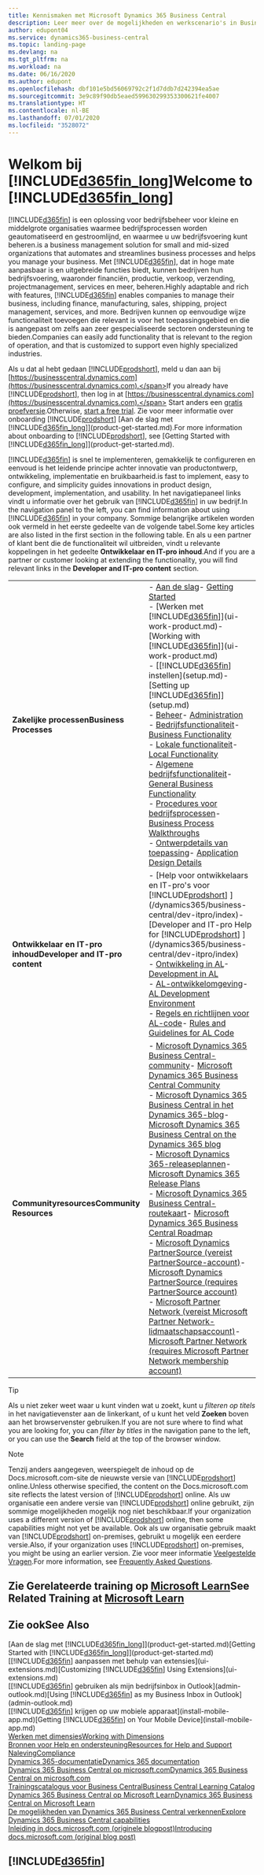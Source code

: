 ```yaml
---
title: Kennismaken met Microsoft Dynamics 365 Business Central
description: Leer meer over de mogelijkheden en werkscenario's in Business Central, een beheeroplossing voor kleine en middelgrote organisaties.
author: edupont04
ms.service: dynamics365-business-central
ms.topic: landing-page
ms.devlang: na
ms.tgt_pltfrm: na
ms.workload: na
ms.date: 06/16/2020
ms.author: edupont
ms.openlocfilehash: dbf101e5bd56069792c2f1d7ddb7d242394ea5ae
ms.sourcegitcommit: 3e9c89f90db5eaed599630299353300621fe4007
ms.translationtype: HT
ms.contentlocale: nl-BE
ms.lasthandoff: 07/01/2020
ms.locfileid: "3528072"
---
```

# <a name="welcome-to-d365fin_long"></a><span data-ttu-id="0c487-103">Welkom bij [!INCLUDE[d365fin_long](includes/d365fin_long_md.md)]</span><span class="sxs-lookup"><span data-stu-id="0c487-103">Welcome to [!INCLUDE[d365fin_long](includes/d365fin_long_md.md)]</span></span>

[!INCLUDE[d365fin](includes/d365fin_md.md)] <span data-ttu-id="0c487-104">is een oplossing voor bedrijfsbeheer voor kleine en middelgrote organisaties waarmee bedrijfsprocessen worden geautomatiseerd en gestroomlijnd, en waarmee u uw bedrijfsvoering kunt beheren.</span><span class="sxs-lookup"><span data-stu-id="0c487-104">is a business management solution for small and mid-sized organizations that automates and streamlines business processes and helps you manage your business.</span></span> <span data-ttu-id="0c487-105">Met [!INCLUDE[d365fin](includes/d365fin_md.md)], dat in hoge mate aanpasbaar is en uitgebreide functies biedt, kunnen bedrijven hun bedrijfsvoering, waaronder financiën, productie, verkoop, verzending, projectmanagement, services en meer, beheren.</span><span class="sxs-lookup"><span data-stu-id="0c487-105">Highly adaptable and rich with features, [!INCLUDE[d365fin](includes/d365fin_md.md)] enables companies to manage their business, including finance, manufacturing, sales, shipping, project management, services, and more.</span></span> <span data-ttu-id="0c487-106">Bedrijven kunnen op eenvoudige wijze functionaliteit toevoegen die relevant is voor het toepassingsgebied en die is aangepast om zelfs aan zeer gespecialiseerde sectoren ondersteuning te bieden.</span><span class="sxs-lookup"><span data-stu-id="0c487-106">Companies can easily add functionality that is relevant to the region of operation, and that is customized to support even highly specialized industries.</span></span>

<span data-ttu-id="0c487-107">Als u dat al hebt gedaan [!INCLUDE[prodshort](includes/prodshort.md)], meld u dan aan bij [https://businesscentral.dynamics.com](https://businesscentral.dynamics.com).</span><span class="sxs-lookup"><span data-stu-id="0c487-107">If you already have [!INCLUDE[prodshort](includes/prodshort.md)], then log in at [https://businesscentral.dynamics.com](https://businesscentral.dynamics.com).</span></span> <span data-ttu-id="0c487-108">Start anders een [gratis proefversie](https://go.microsoft.com/fwlink/?linkid=847861).</span><span class="sxs-lookup"><span data-stu-id="0c487-108">Otherwise, [start a free trial](https://go.microsoft.com/fwlink/?linkid=847861).</span></span> <span data-ttu-id="0c487-109">Zie voor meer informatie over onboarding [!INCLUDE[prodshort](includes/prodshort.md)] [Aan de slag met [!INCLUDE[d365fin_long](includes/d365fin_long_md.md)]](product-get-started.md).</span><span class="sxs-lookup"><span data-stu-id="0c487-109">For more information about onboarding to [!INCLUDE[prodshort](includes/prodshort.md)], see [Getting Started with [!INCLUDE[d365fin_long](includes/d365fin_long_md.md)]](product-get-started.md).</span></span>  

[!INCLUDE[d365fin](includes/d365fin_md.md)] <span data-ttu-id="0c487-110">is snel te implementeren, gemakkelijk te configureren en eenvoud is het leidende principe achter innovatie van productontwerp, ontwikkeling, implementatie en bruikbaarheid.</span><span class="sxs-lookup"><span data-stu-id="0c487-110">is fast to implement, easy to configure, and simplicity guides innovations in product design, development, implementation, and usability.</span></span> <span data-ttu-id="0c487-111">In het navigatiepaneel links vindt u informatie over het gebruik van [!INCLUDE[d365fin](includes/d365fin_md.md)] in uw bedrijf.</span><span class="sxs-lookup"><span data-stu-id="0c487-111">In the navigation panel to the left, you can find information about using [!INCLUDE[d365fin](includes/d365fin_md.md)] in your company.</span></span> <span data-ttu-id="0c487-112">Sommige belangrijke artikelen worden ook vermeld in het eerste gedeelte van de volgende tabel.</span><span class="sxs-lookup"><span data-stu-id="0c487-112">Some key articles are also listed in the first section in the following table.</span></span> <span data-ttu-id="0c487-113">En als u een partner of klant bent die de functionaliteit wil uitbreiden, vindt u relevante koppelingen in het gedeelte **Ontwikkelaar en IT-pro inhoud**.</span><span class="sxs-lookup"><span data-stu-id="0c487-113">And if you are a partner or customer looking at extending the functionality, you will find relevant links in the **Developer and IT-pro content** section.</span></span>  

|||  
|-|-|  
|<span data-ttu-id="0c487-114">**Zakelijke processen**</span><span class="sxs-lookup"><span data-stu-id="0c487-114">**Business Processes**</span></span>|<span data-ttu-id="0c487-115">-   [Aan de slag](product-get-started.md)</span><span class="sxs-lookup"><span data-stu-id="0c487-115">-   [Getting Started](product-get-started.md)</span></span><br /><span data-ttu-id="0c487-116">-   [Werken met [!INCLUDE[d365fin](includes/d365fin_md.md)]](ui-work-product.md)</span><span class="sxs-lookup"><span data-stu-id="0c487-116">-   [Working with [!INCLUDE[d365fin](includes/d365fin_md.md)]](ui-work-product.md)</span></span><br /><span data-ttu-id="0c487-117">-   [[!INCLUDE[d365fin](includes/d365fin_md.md)] instellen](setup.md)</span><span class="sxs-lookup"><span data-stu-id="0c487-117">-   [Setting up [!INCLUDE[d365fin](includes/d365fin_md.md)]](setup.md)</span></span><br /><span data-ttu-id="0c487-118">-   [Beheer](admin-setup-and-administration.md)</span><span class="sxs-lookup"><span data-stu-id="0c487-118">-   [Administration](admin-setup-and-administration.md)</span></span><br /><span data-ttu-id="0c487-119">-   [Bedrijfsfunctionaliteit](across-business-functionality.md)</span><span class="sxs-lookup"><span data-stu-id="0c487-119">-   [Business Functionality](across-business-functionality.md)</span></span><br /><span data-ttu-id="0c487-120">-   [Lokale functionaliteit](LocalFunctionality/Austria/austria-local-functionality.md)</span><span class="sxs-lookup"><span data-stu-id="0c487-120">-   [Local Functionality](LocalFunctionality/Austria/austria-local-functionality.md)</span></span><br /><span data-ttu-id="0c487-121">-   [Algemene bedrijfsfunctionaliteit](ui-across-business-areas.md)</span><span class="sxs-lookup"><span data-stu-id="0c487-121">-   [General Business Functionality](ui-across-business-areas.md)</span></span><br /><span data-ttu-id="0c487-122">-   [Procedures voor bedrijfsprocessen](walkthrough-business-process-walkthroughs.md)</span><span class="sxs-lookup"><span data-stu-id="0c487-122">-   [Business Process Walkthroughs](walkthrough-business-process-walkthroughs.md)</span></span><br /><span data-ttu-id="0c487-123">-   [Ontwerpdetails van toepassing](design-details-application-design.md)</span><span class="sxs-lookup"><span data-stu-id="0c487-123">-   [Application Design Details](design-details-application-design.md)</span></span>|  
|<span data-ttu-id="0c487-124">**Ontwikkelaar en IT-pro inhoud**</span><span class="sxs-lookup"><span data-stu-id="0c487-124">**Developer and IT-pro content**</span></span>|<span data-ttu-id="0c487-125">-   [Help voor ontwikkelaars en IT-pro's voor [!INCLUDE[prodshort](includes/prodshort.md)] ](/dynamics365/business-central/dev-itpro/index)</span><span class="sxs-lookup"><span data-stu-id="0c487-125">-   [Developer and IT-pro Help for [!INCLUDE[prodshort](includes/prodshort.md)] ](/dynamics365/business-central/dev-itpro/index)</span></span><br /><span data-ttu-id="0c487-126">-   [Ontwikkeling in AL](/dynamics365/business-central/dev-itpro/developer/devenv-dev-overview)</span><span class="sxs-lookup"><span data-stu-id="0c487-126">-   [Development in AL](/dynamics365/business-central/dev-itpro/developer/devenv-dev-overview)</span></span><br /><span data-ttu-id="0c487-127">-   [AL-ontwikkelomgeving](/dynamics365/business-central/dev-itpro/developer/devenv-reference-overview)</span><span class="sxs-lookup"><span data-stu-id="0c487-127">-   [AL Development Environment](/dynamics365/business-central/dev-itpro/developer/devenv-reference-overview)</span></span><br /><span data-ttu-id="0c487-128">-   [Regels en richtlijnen voor AL-code](/dynamics365/business-central/dev-itpro/compliance/apptest-overview)</span><span class="sxs-lookup"><span data-stu-id="0c487-128">-   [Rules and Guidelines for AL Code](/dynamics365/business-central/dev-itpro/compliance/apptest-overview)</span></span>|  
|<span data-ttu-id="0c487-129">**Communityresources**</span><span class="sxs-lookup"><span data-stu-id="0c487-129">**Community Resources**</span></span>|<span data-ttu-id="0c487-130">-   [Microsoft Dynamics 365 Business Central-community](https://community.dynamics.com/business)</span><span class="sxs-lookup"><span data-stu-id="0c487-130">-   [Microsoft Dynamics 365 Business Central Community](https://community.dynamics.com/business)</span></span><br /><span data-ttu-id="0c487-131">-   [Microsoft Dynamics 365 Business Central in het Dynamics 365-blog](https://cloudblogs.microsoft.com/dynamics365/it/product/business-central/)</span><span class="sxs-lookup"><span data-stu-id="0c487-131">-   [Microsoft Dynamics 365 Business Central on the Dynamics 365 blog](https://cloudblogs.microsoft.com/dynamics365/it/product/business-central/)</span></span><br /><span data-ttu-id="0c487-132">-   [Microsoft Dynamics 365-releaseplannen](https://go.microsoft.com/fwlink/?linkid=2047422)</span><span class="sxs-lookup"><span data-stu-id="0c487-132">-   [Microsoft Dynamics 365 Release Plans](https://go.microsoft.com/fwlink/?linkid=2047422)</span></span><br /><span data-ttu-id="0c487-133">-   [Microsoft Dynamics 365 Business Central-routekaart](https://dynamics.microsoft.com/roadmap/business-central/)</span><span class="sxs-lookup"><span data-stu-id="0c487-133">-   [Microsoft Dynamics 365 Business Central Roadmap](https://dynamics.microsoft.com/roadmap/business-central/)</span></span><br /><span data-ttu-id="0c487-134">-   [Microsoft Dynamics PartnerSource \(vereist PartnerSource-account\)](https://mbs.microsoft.com/partnersource)</span><span class="sxs-lookup"><span data-stu-id="0c487-134">-   [Microsoft Dynamics PartnerSource \(requires PartnerSource account\)](https://mbs.microsoft.com/partnersource)</span></span><br /><span data-ttu-id="0c487-135">-   [Microsoft Partner Network \(vereist Microsoft Partner Network-lidmaatschapsaccount\)](https://mspartner.microsoft.com/en/us/windows/index.aspx)</span><span class="sxs-lookup"><span data-stu-id="0c487-135">-   [Microsoft Partner Network \(requires Microsoft Partner Network membership account\)](https://mspartner.microsoft.com/en/us/windows/index.aspx)</span></span>|  

> [!TIP]
> <span data-ttu-id="0c487-136">Als u niet zeker weet waar u kunt vinden wat u zoekt, kunt u *filteren op titels* in het navigatievenster aan de linkerkant, of u kunt het veld **Zoeken** boven aan het browservenster gebruiken.</span><span class="sxs-lookup"><span data-stu-id="0c487-136">If you are not sure where to find what you are looking for, you can *filter by titles* in the navigation pane to the left, or you can use the **Search** field at the top of the browser window.</span></span>

> [!NOTE]
> <span data-ttu-id="0c487-137">Tenzij anders aangegeven, weerspiegelt de inhoud op de Docs.microsoft.com-site de nieuwste versie van [!INCLUDE[prodshort](includes/prodshort.md)] online.</span><span class="sxs-lookup"><span data-stu-id="0c487-137">Unless otherwise specified, the content on the Docs.microsoft.com site reflects the latest version of [!INCLUDE[prodshort](includes/prodshort.md)] online.</span></span> <span data-ttu-id="0c487-138">Als uw organisatie een andere versie van [!INCLUDE[prodshort](includes/prodshort.md)] online gebruikt, zijn sommige mogelijkheden mogelijk nog niet beschikbaar.</span><span class="sxs-lookup"><span data-stu-id="0c487-138">If your organization uses a different version of [!INCLUDE[prodshort](includes/prodshort.md)] online, then some capabilities might not yet be available.</span></span> <span data-ttu-id="0c487-139">Ook als uw organisatie gebruik maakt van [!INCLUDE[prodshort](includes/prodshort.md)] on-premises, gebruikt u mogelijk een eerdere versie.</span><span class="sxs-lookup"><span data-stu-id="0c487-139">Also, if your organization uses [!INCLUDE[prodshort](includes/prodshort.md)] on-premises, you might be using an earlier version.</span></span> <span data-ttu-id="0c487-140">Zie voor meer informatie [Veelgestelde Vragen](across-faq.md).</span><span class="sxs-lookup"><span data-stu-id="0c487-140">For more information, see [Frequently Asked Questions](across-faq.md).</span></span>

## <a name="see-related-training-at-microsoft-learn"></a><span data-ttu-id="0c487-141">Zie Gerelateerde training op [Microsoft Learn](/learn/browse/?products=dynamics-business-central)</span><span class="sxs-lookup"><span data-stu-id="0c487-141">See Related Training at [Microsoft Learn](/learn/browse/?products=dynamics-business-central)</span></span>

## <a name="see-also"></a><span data-ttu-id="0c487-142">Zie ook</span><span class="sxs-lookup"><span data-stu-id="0c487-142">See Also</span></span>

<span data-ttu-id="0c487-143">[Aan de slag met [!INCLUDE[d365fin_long](includes/d365fin_long_md.md)]](product-get-started.md)</span><span class="sxs-lookup"><span data-stu-id="0c487-143">[Getting Started with [!INCLUDE[d365fin_long](includes/d365fin_long_md.md)]](product-get-started.md)</span></span>  
<span data-ttu-id="0c487-144">[[!INCLUDE[d365fin](includes/d365fin_md.md)] aanpassen met behulp van extensies](ui-extensions.md)</span><span class="sxs-lookup"><span data-stu-id="0c487-144">[Customizing [!INCLUDE[d365fin](includes/d365fin_md.md)] Using Extensions](ui-extensions.md)</span></span>  
<span data-ttu-id="0c487-145">[[!INCLUDE[d365fin](includes/d365fin_md.md)] gebruiken als mijn bedrijfsinbox in Outlook](admin-outlook.md)</span><span class="sxs-lookup"><span data-stu-id="0c487-145">[Using [!INCLUDE[d365fin](includes/d365fin_md.md)] as my Business Inbox in Outlook](admin-outlook.md)</span></span>  
<span data-ttu-id="0c487-146">[[!INCLUDE[d365fin](includes/d365fin_md.md)] krijgen op uw mobiele apparaat](install-mobile-app.md)</span><span class="sxs-lookup"><span data-stu-id="0c487-146">[Getting [!INCLUDE[d365fin](includes/d365fin_md.md)] on Your Mobile Device](install-mobile-app.md)</span></span>  
[<span data-ttu-id="0c487-147">Werken met dimensies</span><span class="sxs-lookup"><span data-stu-id="0c487-147">Working with Dimensions</span></span>](finance-dimensions.md)  
[<span data-ttu-id="0c487-148">Bronnen voor Help en ondersteuning</span><span class="sxs-lookup"><span data-stu-id="0c487-148">Resources for Help and Support</span></span>](product-help-and-support.md)  
[<span data-ttu-id="0c487-149">Naleving</span><span class="sxs-lookup"><span data-stu-id="0c487-149">Compliance</span></span>](compliance/compliance-overview.md)  
[<span data-ttu-id="0c487-150">Dynamics 365-documentatie</span><span class="sxs-lookup"><span data-stu-id="0c487-150">Dynamics 365 documentation</span></span>](/dynamics365/)  
[<span data-ttu-id="0c487-151">Dynamics 365 Business Central op microsoft.com</span><span class="sxs-lookup"><span data-stu-id="0c487-151">Dynamics 365 Business Central on microsoft.com</span></span>](https://dynamics.microsoft.com/business-central/overview/)  
[<span data-ttu-id="0c487-152">Trainingscatalogus voor Business Central</span><span class="sxs-lookup"><span data-stu-id="0c487-152">Business Central Learning Catalog</span></span>](readiness/readiness-learning-catalog.md)  
[<span data-ttu-id="0c487-153">Dynamics 365 Business Central op Microsoft Learn</span><span class="sxs-lookup"><span data-stu-id="0c487-153">Dynamics 365 Business Central on Microsoft Learn</span></span>](/learn/browse/?products=dynamics-business-central)  
[<span data-ttu-id="0c487-154">De mogelijkheden van Dynamics 365 Business Central verkennen</span><span class="sxs-lookup"><span data-stu-id="0c487-154">Explore Dynamics 365 Business Central capabilities</span></span>](https://dynamics.microsoft.com/business-central/capabilities/)  
[<span data-ttu-id="0c487-155">Inleiding in docs.microsoft.com (originele blogpost)</span><span class="sxs-lookup"><span data-stu-id="0c487-155">Introducing docs.microsoft.com (original blog post)</span></span>](https://docs.microsoft.com/teamblog/introducing-docs-microsoft-com)  

## [!INCLUDE[d365fin](includes/free_trial_md.md)]
